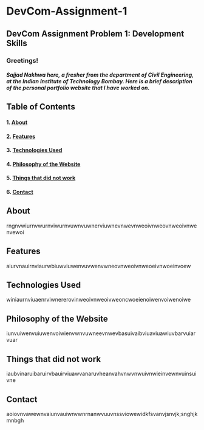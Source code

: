 # DevCom-Assignment-1
## DevCom Assignment Problem 1: Development Skills
### Greetings!
##### Sajjad Nakhwa here, a fresher from the department of Civil Engineering, at the Indian Institute of Technology Bombay. Here is a brief description of the personal portfolio website that I have worked on.

## Table of Contents 
#### 1. [About](#about)
#### 2. [Features](#features)
#### 3. [Technologies Used](#technologies-used)
#### 4. [Philosophy of the Website](#philosophy-of-the-website)
#### 5. [Things that did not work](#things-that-did-not-work)
#### 6. [Contact](#contact)

## About 
rngnvwiurnvwurnviwurnvuwnvuwnerviuwnevnwevnweoivnweovnweoivnwenvewoi
## Features
aiurvnauirnviaurwbiuwviuwenvuvwenvwneovnweoivnweoeivnwoeinvoew
## Technologies Used
winiaurnviuaenrviwnererovinweoivnweoivweoncwoeienoiwenvoiwenoiwe
## Philosophy of the Website
iunvuiwenvuiuwenvoiwienvwnvuwneevnwevbasuivaibviuaviuawiuvbarvuiarvuar
## Things that did not work
iaubvinaruibaruirvbauirviuawvanaruvheanvahvnwvnwuivnwieinvewnvuinsuivne
## Contact
aoiovnvawewnvaiunvauiwnvwnrnanwvuuvnssviowewidkfsvanvjsnvjk;snghjkmnbgh

